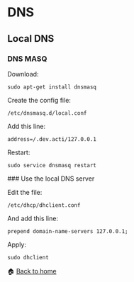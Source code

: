 DNS
======


Local DNS
------

### DNS MASQ

Download:
```
sudo apt-get install dnsmasq
```

Create the config file:
```
/etc/dnsmasq.d/local.conf
```

Add this line:
```
address=/.dev.acti/127.0.0.1
```

Restart:
```
sudo service dnsmasq restart
```

### Use the local DNS server

Edit the file:
```
/etc/dhcp/dhclient.conf
```

And add this line:
```
prepend domain-name-servers 127.0.0.1;
```

Apply:
```
sudo dhclient
```


:house: [Back to home](README.md)

